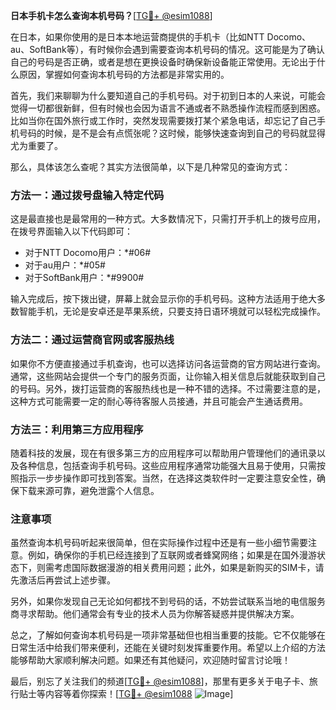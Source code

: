 **日本手机卡怎么查询本机号码？**[[TG💪+ @esim1088](https://t.me/s/esim1088)]

在日本，如果你使用的是日本本地运营商提供的手机卡（比如NTT Docomo、au、SoftBank等），有时候你会遇到需要查询本机号码的情况。这可能是为了确认自己的号码是否正确，或者是想在更换设备时确保新设备能正常使用。无论出于什么原因，掌握如何查询本机号码的方法都是非常实用的。

首先，我们来聊聊为什么要知道自己的手机号码。对于初到日本的人来说，可能会觉得一切都很新鲜，但有时候也会因为语言不通或者不熟悉操作流程而感到困惑。比如当你在国外旅行或工作时，突然发现需要拨打某个紧急电话，却忘记了自己手机号码的时候，是不是会有点慌张呢？这时候，能够快速查询到自己的号码就显得尤为重要了。

那么，具体该怎么查呢？其实方法很简单，以下是几种常见的查询方式：

### 方法一：通过拨号盘输入特定代码

这是最直接也是最常用的一种方式。大多数情况下，只需打开手机上的拨号应用，在拨号界面输入以下代码即可：

- 对于NTT Docomo用户：*#06#
- 对于au用户：*#05#
- 对于SoftBank用户：*#9900#

输入完成后，按下拨出键，屏幕上就会显示你的手机号码。这种方法适用于绝大多数智能手机，无论是安卓还是苹果系统，只要支持日语环境就可以轻松完成操作。

### 方法二：通过运营商官网或客服热线

如果你不方便直接通过手机查询，也可以选择访问各运营商的官方网站进行查询。通常，这些网站会提供一个专门的服务页面，让你输入相关信息后就能获取到自己的号码。另外，拨打运营商的客服热线也是一种不错的选择。不过需要注意的是，这种方式可能需要一定的耐心等待客服人员接通，并且可能会产生通话费用。

### 方法三：利用第三方应用程序

随着科技的发展，现在有很多第三方的应用程序可以帮助用户管理他们的通讯录以及各种信息，包括查询手机号码。这些应用程序通常功能强大且易于使用，只需按照指示一步步操作即可找到答案。当然，在选择这类软件时一定要注意安全性，确保下载来源可靠，避免泄露个人信息。

### 注意事项

虽然查询本机号码听起来很简单，但在实际操作过程中还是有一些小细节需要注意。例如，确保你的手机已经连接到了互联网或者蜂窝网络；如果是在国外漫游状态下，则需考虑国际数据漫游的相关费用问题；此外，如果是新购买的SIM卡，请先激活后再尝试上述步骤。

另外，如果你发现自己无论如何都找不到号码的话，不妨尝试联系当地的电信服务商寻求帮助。他们通常会有专业的技术人员为你解答疑惑并提供解决方案。

总之，了解如何查询本机号码是一项非常基础但也相当重要的技能。它不仅能够在日常生活中给我们带来便利，还能在关键时刻发挥重要作用。希望以上介绍的方法能够帮助大家顺利解决问题。如果还有其他疑问，欢迎随时留言讨论哦！

最后，别忘了关注我们的频道[[TG💪+ @esim1088](https://t.me/s/esim1088)]，那里有更多关于电子卡、旅行贴士等内容等着你探索！[[TG💪+ @esim1088](https://t.me/s/esim1088) ![Image](https://i.postimg.cc/4NQfJmqS/Snipaste-2025-05-13-00-14-12.png)]
